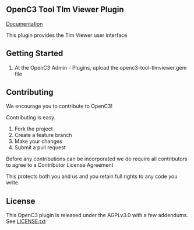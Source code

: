 ## OpenC3 Tool Tlm Viewer Plugin

[Documentation](https://openc3.com)

This plugin provides the Tlm Viewer user interface

## Getting Started

1.  At the OpenC3 Admin - Plugins, upload the openc3-tool-tlmviewer.gem file

## Contributing

We encourage you to contribute to OpenC3!

Contributing is easy.

1. Fork the project
2. Create a feature branch
3. Make your changes
4. Submit a pull request

Before any contributions can be incorporated we do require all contributors to agree to a Contributor License Agreement

This protects both you and us and you retain full rights to any code you write.

## License

This OpenC3 plugin is released under the AGPLv3.0 with a few addendums. See [LICENSE.txt](LICENSE.txt)
